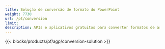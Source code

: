 ```yaml
---
title: Solução de conversão de formato do PowerPoint
weight: 7730
url: /pt/conversion
limit: 
description: APIs e aplicativos gratuitos para converter formatos de arquivo PPT, PPTX, POTX, POTM e ODP
---
```


{{< blocks/products/pf/agp/conversion-solution >}} 